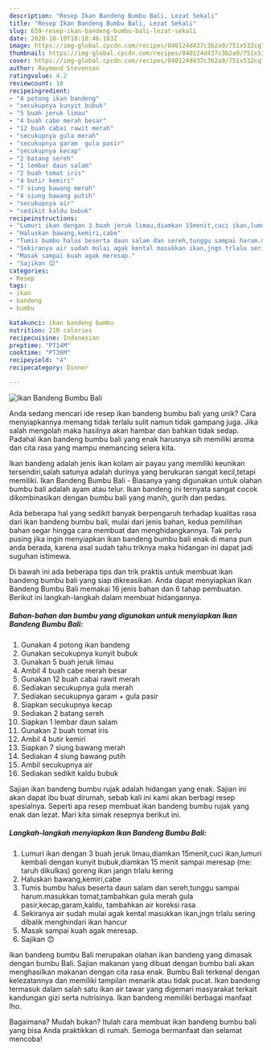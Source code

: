 ```yaml
---
description: "Resep Ikan Bandeng Bumbu Bali, Lezat Sekali"
title: "Resep Ikan Bandeng Bumbu Bali, Lezat Sekali"
slug: 659-resep-ikan-bandeng-bumbu-bali-lezat-sekali
date: 2020-10-10T18:18:46.103Z
image: https://img-global.cpcdn.com/recipes/040124d437c3b2a9/751x532cq70/ikan-bandeng-bumbu-bali-foto-resep-utama.jpg
thumbnail: https://img-global.cpcdn.com/recipes/040124d437c3b2a9/751x532cq70/ikan-bandeng-bumbu-bali-foto-resep-utama.jpg
cover: https://img-global.cpcdn.com/recipes/040124d437c3b2a9/751x532cq70/ikan-bandeng-bumbu-bali-foto-resep-utama.jpg
author: Raymond Stevenson
ratingvalue: 4.2
reviewcount: 10
recipeingredient:
- "4 potong ikan bandeng"
- "secukupnya kunyit bubuk"
- "5 buah jeruk limau"
- "4 buah cabe merah besar"
- "12 buah cabai rawit merah"
- "secukupnya gula merah"
- "secukupnya garam  gula pasir"
- "secukupnya kecap"
- "2 batang sereh"
- "1 lembar daun salam"
- "2 buah tomat iris"
- "4 butir kemiri"
- "7 siung bawang merah"
- "4 siung bawang putih"
- "secukupnya air"
- "sedikit kaldu bubuk"
recipeinstructions:
- "Lumuri ikan dengan 3 buah jeruk limau,diamkan 15menit,cuci ikan,lumuri kembali dengan kunyit bubuk,diamkan 15 menit sampai meresap (me: taruh dikulkas) goreng ikan jangn trlalu kering"
- "Haluskan bawang,kemiri,cabe"
- "Tumis bumbu halus beserta daun salam dan sereh,tunggu sampai harum.masukkan tomat,tambahkan gula merah gula pasir,kecap,garam,kaldu, tambahkan air koreksi rasa"
- "Sekiranya air sudah mulai agak kental masukkan ikan,jngn trlalu sering dibalik menghindari ikan hancur"
- "Masak sampai kuah agak meresap."
- "Sajikan 😊"
categories:
- Resep
tags:
- ikan
- bandeng
- bumbu

katakunci: ikan bandeng bumbu 
nutrition: 210 calories
recipecuisine: Indonesian
preptime: "PT14M"
cooktime: "PT36M"
recipeyield: "4"
recipecategory: Dinner

---
```



![Ikan Bandeng Bumbu Bali](https://img-global.cpcdn.com/recipes/040124d437c3b2a9/751x532cq70/ikan-bandeng-bumbu-bali-foto-resep-utama.jpg)

Anda sedang mencari ide resep ikan bandeng bumbu bali yang unik? Cara menyiapkannya memang tidak terlalu sulit namun tidak gampang juga. Jika salah mengolah maka hasilnya akan hambar dan bahkan tidak sedap. Padahal ikan bandeng bumbu bali yang enak harusnya sih memiliki aroma dan cita rasa yang mampu memancing selera kita.

Ikan bandeng adalah jenis ikan kolam air payau yang memiliki keunikan tersendiri,salah satunya adalah durinya yang berukuran sangat kecil,tetapi memiliki. Ikan Bandeng Bumbu Bali - Biasanya yang digunakan untuk olahan bumbu bali adalah ayam atau telur. Ikan bandeng ini ternyata sangat cocok dikombinasikan dengan bumbu bali yang manih, gurih dan pedas.

Ada beberapa hal yang sedikit banyak berpengaruh terhadap kualitas rasa dari ikan bandeng bumbu bali, mulai dari jenis bahan, kedua pemilihan bahan segar hingga cara membuat dan menghidangkannya. Tak perlu pusing jika ingin menyiapkan ikan bandeng bumbu bali enak di mana pun anda berada, karena asal sudah tahu triknya maka hidangan ini dapat jadi suguhan istimewa.


Di bawah ini ada beberapa tips dan trik praktis untuk membuat ikan bandeng bumbu bali yang siap dikreasikan. Anda dapat menyiapkan Ikan Bandeng Bumbu Bali memakai 16 jenis bahan dan 6 tahap pembuatan. Berikut ini langkah-langkah dalam membuat hidangannya.

<!--inarticleads1-->

##### Bahan-bahan dan bumbu yang digunakan untuk menyiapkan Ikan Bandeng Bumbu Bali:

1. Gunakan 4 potong ikan bandeng
1. Gunakan secukupnya kunyit bubuk
1. Gunakan 5 buah jeruk limau
1. Ambil 4 buah cabe merah besar
1. Gunakan 12 buah cabai rawit merah
1. Sediakan secukupnya gula merah
1. Sediakan secukupnya garam + gula pasir
1. Siapkan secukupnya kecap
1. Sediakan 2 batang sereh
1. Siapkan 1 lembar daun salam
1. Gunakan 2 buah tomat iris
1. Ambil 4 butir kemiri
1. Siapkan 7 siung bawang merah
1. Sediakan 4 siung bawang putih
1. Ambil secukupnya air
1. Sediakan sedikit kaldu bubuk


Sajian ikan bandeng bumbu rujak adalah hidangan yang enak. Sajian ini akan dapat ibu buat dirumah, sebab kali ini kami akan berbagi resep spesialnya. Seperti apa resep membuat ikan bandeng bumbu rujak yang enak dan lezat. Mari kita simak resepnya berikut ini. 

<!--inarticleads2-->

##### Langkah-langkah menyiapkan Ikan Bandeng Bumbu Bali:

1. Lumuri ikan dengan 3 buah jeruk limau,diamkan 15menit,cuci ikan,lumuri kembali dengan kunyit bubuk,diamkan 15 menit sampai meresap (me: taruh dikulkas) goreng ikan jangn trlalu kering
1. Haluskan bawang,kemiri,cabe
1. Tumis bumbu halus beserta daun salam dan sereh,tunggu sampai harum.masukkan tomat,tambahkan gula merah gula pasir,kecap,garam,kaldu, tambahkan air koreksi rasa
1. Sekiranya air sudah mulai agak kental masukkan ikan,jngn trlalu sering dibalik menghindari ikan hancur
1. Masak sampai kuah agak meresap.
1. Sajikan 😊


Ikan bandeng bumbu Bali merupakan olahan ikan bandeng yang dimasak dengan bumbu Bali. Sajian makanan yang dibuat dengan bumbu bali akan menghasilkan makanan dengan cita rasa enak. Bumbu Bali terkenal dengan kelezatannya dan memiliki tampilan menarik atau tidak pucat. Ikan bandeng termasuk dalam salah satu ikan air tawar yang digemari masyarakat terkait kandungan gizi serta nutrisinya. Ikan bandeng memiliki berbagai manfaat lho. 

Bagaimana? Mudah bukan? Itulah cara membuat ikan bandeng bumbu bali yang bisa Anda praktikkan di rumah. Semoga bermanfaat dan selamat mencoba!

